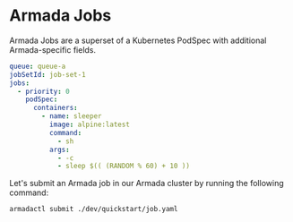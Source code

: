 # Armada Jobs

Armada Jobs are a superset of a Kubernetes PodSpec with additional Armada-specific fields.
```yaml
queue: queue-a
jobSetId: job-set-1
jobs:
  - priority: 0
    podSpec:
      containers:
        - name: sleeper
          image: alpine:latest
          command:
            - sh
          args:
            - -c
            - sleep $(( (RANDOM % 60) + 10 ))
```

Let's submit an Armada job in our Armada cluster by running the following command:
```bash
armadactl submit ./dev/quickstart/job.yaml
```
